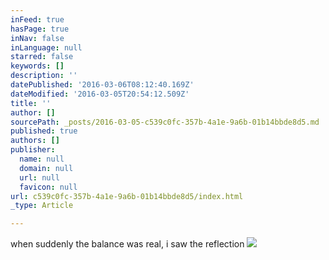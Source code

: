 ```yaml
---
inFeed: true
hasPage: true
inNav: false
inLanguage: null
starred: false
keywords: []
description: ''
datePublished: '2016-03-06T08:12:40.169Z'
dateModified: '2016-03-05T20:54:12.509Z'
title: ''
author: []
sourcePath: _posts/2016-03-05-c539c0fc-357b-4a1e-9a6b-01b14bbde8d5.md
published: true
authors: []
publisher:
  name: null
  domain: null
  url: null
  favicon: null
url: c539c0fc-357b-4a1e-9a6b-01b14bbde8d5/index.html
_type: Article

---
```

when suddenly the balance was real, i saw the reflection ![](https://the-grid-user-content.s3-us-west-2.amazonaws.com/2ad5cd46-8ae9-404e-9371-5106d7f6c472.jpg)